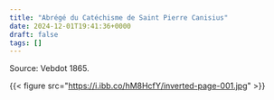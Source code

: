 ```yaml
---
title: "Abrégé du Catéchisme de Saint Pierre Canisius"
date: 2024-12-01T19:41:36+0000
draft: false
tags: []
---
```


Source: Vebdot 1865.

{{< figure src="https://i.ibb.co/hM8HcfY/inverted-page-001.jpg" >}}
